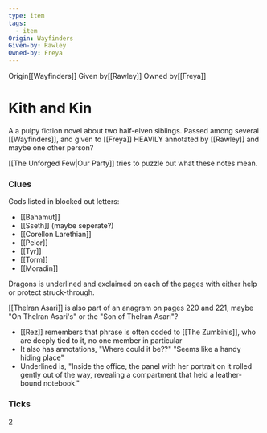 ```yaml
---
type: item
tags:
  - item
Origin: Wayfinders
Given-by: Rawley
Owned-by: Freya
---
```

<span class="dataview inline-field"><span class="inline-field-key">Origin</span><span class="inline-field-value">[[Wayfinders]]</span></span>
<span class="dataview inline-field"><span class="inline-field-key">Given by</span><span class="inline-field-value">[[Rawley]]</span></span>
<span class="dataview inline-field"><span class="inline-field-key">Owned by</span><span class="inline-field-value">[[Freya]]</span></span>

# Kith and Kin 
A a pulpy fiction novel about two half-elven siblings. Passed among several [[Wayfinders]], and given to [[Freya]] HEAVILY annotated by [[Rawley]] and maybe one other person? 

[[The Unforged Few|Our Party]] tries to puzzle out what these notes mean. 

### Clues

Gods listed in blocked out letters:
* [[Bahamut]]
* [[Sseth]] (maybe seperate?)
* [[Corellon Larethian]]
* [[Pelor]]
* [[Tyr]]
* [[Torm]]
* [[Moradin]]

Dragons is underlined and exclaimed on each of the pages with either help or protect struck-through.

[[Thelran Asari]] is also part of an anagram on pages 220 and 221, maybe "On Thelran Asari's" or the "Son of Thelran Asari"? 
* [[Rez]] remembers that phrase is often coded to [[The Zumbinis]], who are deeply tied to it, no one member in particular
* It also has annotations, "Where could it be??" "Seems like a handy hiding place"
* Underlined is, "Inside the office, the panel with her portrait on it rolled gently out of the way, revealing a compartment that held a leather-bound notebook."

### Ticks
2
